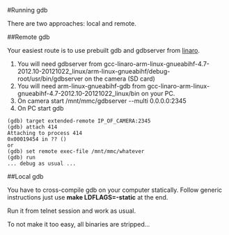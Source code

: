 #Running gdb

There are two approaches: local and remote.

##Remote gdb

Your easiest route is to use prebuilt gdb and gdbserver from [linaro](https://launchpad.net/linaro-toolchain-binaries/trunk/2012.10/+download/gcc-linaro-arm-linux-gnueabihf-4.7-2012.10-20121022_linux.tar.bz2). 
  1. You will need gdbserver from gcc-linaro-arm-linux-gnueabihf-4.7-2012.10-20121022_linux/arm-linux-gnueabihf/debug-root/usr/bin/gdbserver on the camera (SD card)
  2. You will need arm-linux-gnueabihf-gdb from gcc-linaro-arm-linux-gnueabihf-4.7-2012.10-20121022_linux/bin on your PC.
  3. On camera start /mnt/mmc/gdbserver --multi 0.0.0.0:2345
  4. On PC start gdb 

  ```
  (gdb) target extended-remote IP_OF_CAMERA:2345
  (gdb) attach 414
  Attaching to process 414
  0x00019454 in ?? ()
  or
  (gdb) set remote exec-file /mnt/mmc/whatever
  (gdb) run
  ... debug as usual ...
  ```

##Local gdb

You have to cross-compile gdb on your computer statically. Follow generic instructions just use **make LDFLAGS=-static** at the end.

Run it from telnet session and work as usual.

To not make it too easy, all binaries are stripped...
